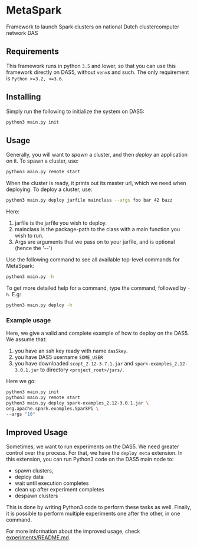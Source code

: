 # MetaSpark
Framework to launch Spark clusters on national Dutch clustercomputer network DAS 

## Requirements
This framework runs in python `3.5` and lower, so that you can use this framework directly on DAS5, without `venv`s and such. The only requirement is `Python >=3.2, <=3.6`.

## Installing
Simply run the following to initialize the system on DAS5:
```bash
python3 main.py init
```

## Usage
Generally, you will want to *spawn* a cluster, and then *deploy* an application on it.
To spawn a cluster, use:
```bash
python3 main.py remote start
```
When the cluster is ready, it prints out its master url, which we need when deploying.
To deploy a cluster, use:
```bash
python3 main.py deploy jarfile mainclass --args foo bar 42 bazz
```
Here:
 1. jarfile is the jarfile you wish to deploy.
 2. mainclass is the package-path to the class with a main function you wish to run.
 3. Args are arguments that we pass on to your jarfile, and is optional (hence the '--')

Use the following command to see all available top-level commands for MetaSpark:
```bash
python3 main.py -h
```
To get more detailed help for a command, type the command, followed by `-h`. E.g:
```bash
python3 main.py deploy -h
```

### Example usage
Here, we give a valid and complete example of how to deploy on the DAS5. We assume that:
 1. you have an ssh key ready with name `das5key`.
 2. you have DAS5 username `SOME_USER`
 3. you have downloaded `scopt_2.12-3.7.1.jar` and 
 `spark-examples_2.12-3.0.1.jar` to directory `<project_root>/jars/`.

Here we go:
```bash
python3 main.py init
python3 main.py remote start
python3 main.py deploy spark-examples_2.12-3.0.1.jar \
org.apache.spark.examples.SparkPi \
--args "10"
```


## Improved Usage
Sometimes, we want to run experiments on the DAS5. We need greater control over the process.
For that, we have the `deploy meta` extension. In this extension, you can run Python3 code on the DAS5 main node to:
 - spawn clusters,
 - deploy data
 - wait until execution completes
 - clean up after experiment completes
 - despawn clusters

This is done by writing Python3 code to perform these tasks as well.
Finally, it is possible to perform multiple experiments one after the other, in one command.

For more information about the improved usage, check [experiments/README.md](/experiments/README.md).